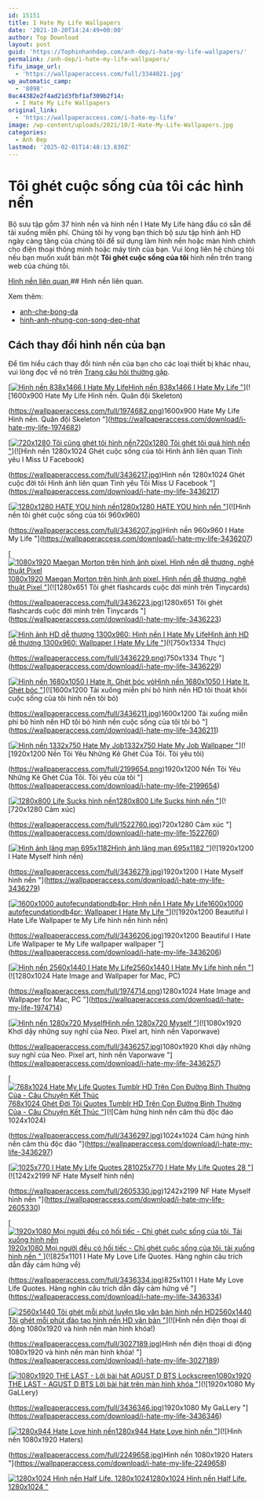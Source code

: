 ```yaml
---
id: 15151
title: I Hate My Life Wallpapers
date: '2021-10-20T14:24:49+00:00'
author: Top Download
layout: post
guid: 'https://Tophinhanhdep.com/anh-dep/i-hate-my-life-wallpapers/'
permalink: /anh-dep/i-hate-my-life-wallpapers/
fifu_image_url:
  - 'https://wallpaperaccess.com/full/3344021.jpg'
wp_automatic_camp:
  - '8098'
0ac44382e2f4ad21d3fbf1af309b2f14:
  - I Hate My Life Wallpapers
original_link:
  - 'https://wallpaperaccess.com/i-hate-my-life'
image: /wp-content/uploads/2021/10/I-Hate-My-Life-Wallpapers.jpg
categories:
  - Ảnh Đẹp
lastmod: '2025-02-01T14:48:13.830Z'
---
```

# Tôi ghét cuộc sống của tôi các hình nền

Bộ sưu tập gồm 37 hình nền và hình nền I Hate My Life hàng đầu có sẵn để tải xuống miễn phí. Chúng tôi hy vọng bạn thích bộ sưu tập hình ảnh HD ngày càng tăng của chúng tôi để sử dụng làm hình nền hoặc màn hình chính cho điện thoại thông minh hoặc máy tính của bạn. Vui lòng liên hệ chúng tôi nếu bạn muốn xuất bản một **Tôi ghét cuộc sống của tôi** hình nền trên trang web của chúng tôi.

[Hình nền liên quan ](#related) ## Hình nền liên quan.

   
 Xem thêm:

   
- [anh-che-bong-da](https://tophinhanhdep.com/anh-che/anh-che-bong-da/)
- [hinh-anh-nhung-con-song-dep-nhat](https://tophinhanhdep.com/hinh-nen-dep/hinh-anh-nhung-con-song-dep-nhat/)

## Cách thay đổi hình nền của bạn

Để tìm hiểu cách thay đổi hình nền của bạn cho các loại thiết bị khác nhau, vui lòng đọc về nó trên [Trang câu hỏi thường gặp](https://tophinhanhdep.com/faq/).

  
[[![Hình nền 838x1466 I Hate My Life](https://wallpaperaccess.com/full/3344021.jpg)Hình nền 838x1466 I Hate My Life "](https://wallpaperaccess.com/download/i-hate-my-life-3344021)](![1600x900 Hate My Life Hình nền.  Quân đội Skeleton)

(https://wallpaperaccess.com/full/1974682.png)1600x900 Hate My Life Hình nền. Quân đội Skeleton "](https://wallpaperaccess.com/download/i-hate-my-life-1974682)

[[![720x1280 Tôi cũng ghét tôi hình nền](https://wallpaperaccess.com/full/1974680.jpg)720x1280 Tôi ghét tôi quá hình nền "](https://wallpaperaccess.com/download/i-hate-my-life-1974680)](![Hình nền 1280x1024 Ghét cuộc sống của tôi Hình ảnh liên quan Tình yêu I Miss U Facebook)

(https://wallpaperaccess.com/full/3436217.jpg)Hình nền 1280x1024 Ghét cuộc đời tôi Hình ảnh liên quan Tình yêu Tôi Miss U Facebook "](https://wallpaperaccess.com/download/i-hate-my-life-3436217)

[[![1280x1280 HATE YOU hình nền](https://wallpaperaccess.com/full/1522720.jpg)1280x1280 HATE YOU hình nền "](https://wallpaperaccess.com/download/i-hate-my-life-1522720)](![Hình nền tôi ghét cuộc sống của tôi 960x960)

(https://wallpaperaccess.com/full/3436207.jpg)Hình nền 960x960 I Hate My Life "](https://wallpaperaccess.com/download/i-hate-my-life-3436207)

[[![1080x1920 Maegan Morton trên hình ảnh pixel.  Hình nền dễ thương, nghệ thuật Pixel](https://wallpaperaccess.com/full/3436220.jpg)1080x1920 Maegan Morton trên hình ảnh pixel. Hình nền dễ thương, nghệ thuật Pixel "](https://wallpaperaccess.com/download/i-hate-my-life-3436220)](![1280x651 Tôi ghét flashcards cuộc đời mình trên Tinycards)

(https://wallpaperaccess.com/full/3436223.jpg)1280x651 Tôi ghét flashcards cuộc đời mình trên Tinycards "](https://wallpaperaccess.com/download/i-hate-my-life-3436223)

[[![Hình ảnh HD dễ thương 1300x960: Hình nền I Hate My Life](https://wallpaperaccess.com/full/3436226.jpg)Hình ảnh HD dễ thương 1300x960: Wallpaper I Hate My Life "](https://wallpaperaccess.com/download/i-hate-my-life-3436226)](![750x1334 Thực)

(https://wallpaperaccess.com/full/3436229.png)750x1334 Thực "](https://wallpaperaccess.com/download/i-hate-my-life-3436229)

[[![Hình nền 1680x1050 I Hate It.  Ghét bóc vỏ](https://wallpaperaccess.com/full/2391716.jpg)Hình nền 1680x1050 I Hate It. Ghét bóc "](https://wallpaperaccess.com/download/i-hate-my-life-2391716)](![1600x1200 Tải xuống miễn phí bỏ hình nền HD tôi thoát khỏi cuộc sống của tôi hình nền tôi bỏ)

(https://wallpaperaccess.com/full/3436211.jpg)1600x1200 Tải xuống miễn phí bỏ hình nền HD tôi bỏ hình nền cuộc sống của tôi tôi bỏ "](https://wallpaperaccess.com/download/i-hate-my-life-3436211)

[[![Hình nền 1332x750 Hate My Job](https://wallpaperaccess.com/full/3436240.jpg)1332x750 Hate My Job Wallpaper "](https://wallpaperaccess.com/download/i-hate-my-life-3436240)](![1920x1200 Nền Tôi Yêu Những Kẻ Ghét Của Tôi.  Tôi yêu tôi)

(https://wallpaperaccess.com/full/2199654.png)1920x1200 Nền Tôi Yêu Những Kẻ Ghét Của Tôi. Tôi yêu của tôi "](https://wallpaperaccess.com/download/i-hate-my-life-2199654)

[[![1280x800 Life Sucks hình nền](https://wallpaperaccess.com/full/3436259.jpg)1280x800 Life Sucks hình nền "](https://wallpaperaccess.com/download/i-hate-my-life-3436259)](![720x1280 Cảm xúc)

(https://wallpaperaccess.com/full/1522760.jpg)720x1280 Cảm xúc "](https://wallpaperaccess.com/download/i-hate-my-life-1522760)

[[![Hình ảnh lãng mạn 695x1182](https://wallpaperaccess.com/full/3436273.jpg)Hình ảnh lãng mạn 695x1182 "](https://wallpaperaccess.com/download/i-hate-my-life-3436273)](![1920x1200 I Hate Myself hình nền)

(https://wallpaperaccess.com/full/3436279.jpg)1920x1200 I Hate Myself hình nền "](https://wallpaperaccess.com/download/i-hate-my-life-3436279)

[[![1600x1000 autofecundationdb4pr: Hình nền I Hate My Life](https://wallpaperaccess.com/full/3436282.jpg)1600x1000 autofecundationdb4pr: Wallpaper I Hate My Life "](https://wallpaperaccess.com/download/i-hate-my-life-3436282)](![1920x1200 Beautiful I Hate Life Wallpaper te My Life hình nền hình nền)

(https://wallpaperaccess.com/full/3436206.jpg)1920x1200 Beautiful I Hate Life Wallpaper te My Life wallpaper wallpaper "](https://wallpaperaccess.com/download/i-hate-my-life-3436206)

[[![Hình nền 2560x1440 I Hate My Life](https://wallpaperaccess.com/full/3436289.jpg)2560x1440 I Hate My Life hình nền "](https://wallpaperaccess.com/download/i-hate-my-life-3436289)](![1280x1024 Hate Image and Wallpaper for Mac, PC)

(https://wallpaperaccess.com/full/1974714.png)1280x1024 Hate Image and Wallpaper for Mac, PC "](https://wallpaperaccess.com/download/i-hate-my-life-1974714)

[[![Hình nền 1280x720 Myself](https://wallpaperaccess.com/full/3436294.jpg)Hình nền 1280x720 Myself "](https://wallpaperaccess.com/download/i-hate-my-life-3436294)](![1080x1920 Khơi dậy những suy nghĩ của Neo.  Pixel art, hình nền Vaporwave)

(https://wallpaperaccess.com/full/3436257.jpg)1080x1920 Khơi dậy những suy nghĩ của Neo. Pixel art, hình nền Vaporwave "](https://wallpaperaccess.com/download/i-hate-my-life-3436257)

[[![768x1024 Hate My Life Quotes Tumblr HD Trên Con Đường Bình Thường Của - Câu Chuyện Kết Thúc](https://wallpaperaccess.com/full/3436296.jpg)768x1024 Ghét Đời Tôi Quotes Tumblr HD Trên Con Đường Bình Thường Của - Câu Chuyện Kết Thúc "](https://wallpaperaccess.com/download/i-hate-my-life-3436296)](![Cảm hứng hình nền căm thù độc đáo 1024x1024)

(https://wallpaperaccess.com/full/3436297.jpg)1024x1024 Cảm hứng hình nền căm thù độc đáo "](https://wallpaperaccess.com/download/i-hate-my-life-3436297)

[[![1025x770 I Hate My Life Quotes 28](https://wallpaperaccess.com/full/3436302.jpg)1025x770 I Hate My Life Quotes 28 "](https://wallpaperaccess.com/download/i-hate-my-life-3436302)](![1242x2199 NF Hate Myself hình nền)

(https://wallpaperaccess.com/full/2605330.jpg)1242x2199 NF Hate Myself hình nền "](https://wallpaperaccess.com/download/i-hate-my-life-2605330)

[[![1920x1080 Mọi người đều có hối tiếc - Chỉ ghét cuộc sống của tôi, Tải xuống hình nền](https://wallpaperaccess.com/full/3436330.jpg)1920x1080 Mọi người đều có hối tiếc - Chỉ ghét cuộc sống của tôi, tải xuống hình nền " ](https://wallpaperaccess.com/download/i-hate-my-life-3436330)](![825x1101 I Hate My Love Life Quotes.  Hàng nghìn câu trích dẫn đầy cảm hứng về)

(https://wallpaperaccess.com/full/3436334.jpg)825x1101 I Hate My Love Life Quotes. Hàng nghìn câu trích dẫn đầy cảm hứng về "](https://wallpaperaccess.com/download/i-hate-my-life-3436334)

[[![2560x1440 Tôi ghét mỗi phút luyện tập văn bản hình nền HD](https://wallpaperaccess.com/full/2511659.jpg)2560x1440 Tôi ghét mỗi phút đào tạo hình nền HD văn bản "](https://wallpaperaccess.com/download/i-hate-my-life-2511659)](![Hình nền điện thoại di động 1080x1920 và hình nền màn hình khóa!)

(https://wallpaperaccess.com/full/3027189.jpg)Hình nền điện thoại di động 1080x1920 và hình nền màn hình khóa! "](https://wallpaperaccess.com/download/i-hate-my-life-3027189)

[[![1080x1920 THE LAST - Lời bài hát AGUST D BTS Lockscreen](https://wallpaperaccess.com/full/3436340.jpg)1080x1920 THE LAST - AGUST D BTS Lời bài hát trên màn hình khóa "](https://wallpaperaccess.com/download/i-hate-my-life-3436340)](![1920x1080 My GaLLery)

(https://wallpaperaccess.com/full/3436346.jpg)1920x1080 My GaLLery "](https://wallpaperaccess.com/download/i-hate-my-life-3436346)

[[![1280x944 Hate Love hình nền](https://wallpaperaccess.com/full/3436352.jpg)1280x944 Hate Love hình nền "](https://wallpaperaccess.com/download/i-hate-my-life-3436352)](![Hình nền 1080x1920 Haters)

(https://wallpaperaccess.com/full/2249658.jpg)Hình nền 1080x1920 Haters "](https://wallpaperaccess.com/download/i-hate-my-life-2249658)

[![1280x1024 Hình nền Half Life.  1280x1024](https://wallpaperaccess.com/full/3436355.jpg)1280x1024 Hình nền Half Life. 1280x1024 "](https://wallpaperaccess.com/download/i-hate-my-life-3436355)
